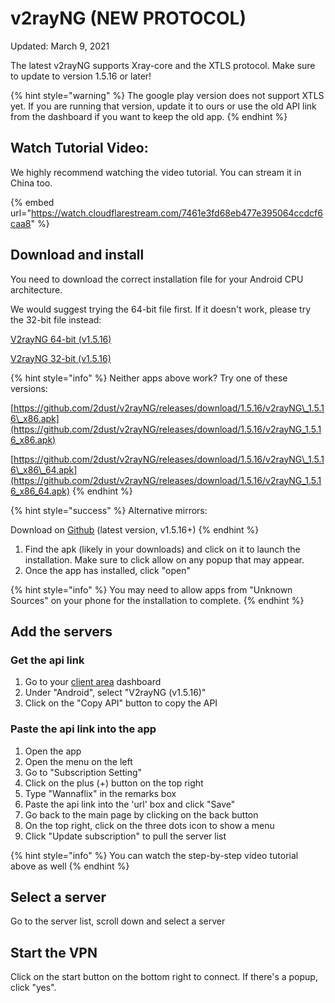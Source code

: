 # v2rayNG \(NEW PROTOCOL\)

Updated: March 9, 2021

The latest v2rayNG supports Xray-core and the XTLS protocol. Make sure to update to version 1.5.16 or later!

{% hint style="warning" %}
The google play version does not support XTLS yet. If you are running that version, update it to ours or use the old API link from the dashboard if you want to keep the old app.
{% endhint %}

## Watch Tutorial Video:

We highly recommend watching the video tutorial. You can stream it in China too.

{% embed url="https://watch.cloudflarestream.com/7461e3fd68eb477e395064ccdcf6caa8" %}

## Download and install

You need to download the correct installation file for your Android CPU architecture.

We would suggest trying the 64-bit file first. If it doesn't work, please try the 32-bit file instead:

[V2rayNG 64-bit \(v1.5.16\)](https://wannaflix.com/dl.php?type=d&id=31)

[V2rayNG 32-bit \(v1.5.16\)](https://wannaflix.com/dl.php?type=d&id=32)

{% hint style="info" %}
Neither apps above work? Try one of these versions: 

[https://github.com/2dust/v2rayNG/releases/download/1.5.16/v2rayNG\_1.5.16\_x86.apk](https://github.com/2dust/v2rayNG/releases/download/1.5.16/v2rayNG_1.5.16_x86.apk)

[https://github.com/2dust/v2rayNG/releases/download/1.5.16/v2rayNG\_1.5.16\_x86\_64.apk](https://github.com/2dust/v2rayNG/releases/download/1.5.16/v2rayNG_1.5.16_x86_64.apk)
{% endhint %}

{% hint style="success" %}
Alternative mirrors:

Download on [Github](https://github.com/2dust/v2rayNG/releases) \(latest version, v1.5.16+\)
{% endhint %}

1. Find the apk \(likely in your downloads\) and click on it to launch the installation. Make sure to click allow on any popup that may appear.
2. Once the app has installed, click "open"

{% hint style="info" %}
You may need to allow apps from "Unknown Sources" on your phone for the installation to complete. 
{% endhint %}

## Add the servers

### Get the api link

1. Go to your [client area](https://wannaflix.com/clientarea.php) dashboard
2. Under "Android", select "V2rayNG \(v1.5.16\)"
3. Click on the "Copy API" button to copy the API

### Paste the api link into the app

1. Open the app 
2. Open the menu on the left
3. Go to "Subscription Setting"
4. Click on the plus \(+\) button on the top right
5. Type "Wannaflix" in the remarks box
6. Paste the api link into the 'url' box and click "Save"
7. Go back to the main page by clicking on the back button
8. On the top right, click on the three dots icon to show a menu
9. Click "Update subscription" to pull the server list

{% hint style="info" %}
You can watch the step-by-step video tutorial above as well
{% endhint %}

## Select a server

Go to the server list, scroll down and select a server 

## Start the VPN

Click on the start button on the bottom right to connect. If there's a popup, click "yes".

